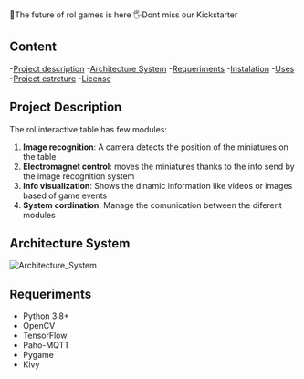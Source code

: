 👾The future of rol games is here
🖐️Dont miss our Kickstarter


## Content

-[Project description](#project_description)
-[Architecture System](#architecture)
-[Requeriments](#requeriments)
-[Instalation](#instalation)
-[Uses](#uses)
-[Project estrcture](proyect_estructure)
-[License](#license)

## Project Description
The rol interactive table has few modules:
1. **Image recognition**: A camera detects the position of the miniatures on the table
2. **Electromagnet control**: moves the miniatures thanks to the info send by the image recognition system
3. **Info visualization**: Shows the dinamic information like videos or images based of game events
4. **System cordination**: Manage the comunication between the diferent modules


## Architecture System
![Architecture_System](docs/arquitectura.png)

## Requeriments
- Python 3.8+
- OpenCV
- TensorFlow
- Paho-MQTT
- Pygame
- Kivy

